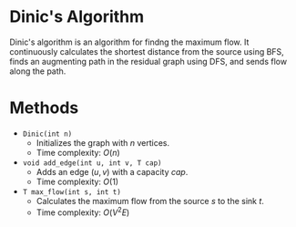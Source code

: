 # Dinic's Algorithm

Dinic's algorithm is an algorithm for findng the maximum flow. It continuously calculates the shortest distance from the source using BFS, finds an augmenting path in the residual graph using DFS, and sends flow along the path.

# Methods

- `Dinic(int n)`
    - Initializes the graph with $n$ vertices.
    - Time complexity: $O(n)$
- `void add_edge(int u, int v, T cap)`
    - Adds an edge $(u, v)$ with a capacity $cap$.
    - Time complexity: $O(1)$
- `T max_flow(int s, int t)`
    - Calculates the maximum flow from the source $s$ to the sink $t$.
    - Time complexity: $O(V^2E)$